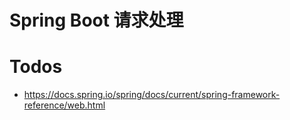 # Spring Boot 请求处理

# Todos

- https://docs.spring.io/spring/docs/current/spring-framework-reference/web.html
